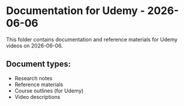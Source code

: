 # Documentation for Udemy - 2026-06-06

This folder contains documentation and reference materials for Udemy videos on 2026-06-06.

## Document types:
- Research notes
- Reference materials
- Course outlines (for Udemy)
- Video descriptions
